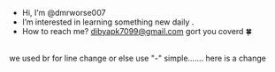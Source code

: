 -  Hi, I’m @dmrworse007
-  I’m interested in learning something new daily .
-  How to reach me? dibyapk7099@gmail.com gort you coverd 🍀
<br> 
we used br for line change or else use "-" simple.......
here is a change
<!---
dmrworse007/dmrworse007 is a ✨ special ✨ repository because its `README.md` (this file) appears on your GitHub profile.
You can click the Preview link to take a look at your changes.
--->
